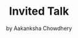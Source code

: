 ---
# Determines which item appears first on the schedule (lowest number (0) appears first)
sequence_id: 1

# Time of the event
time: 09:15 - 09:45

# Title of the event
title: Invited Talk
subtitle: by Aakanksha Chowdhery

# Speaker Info
speaker: Aakanksha Chowdhery
webpage: https://achowdhery.github.io/achowdhery-website/
affil: Google
affil_link: https://research.google/people/105776/
# affil2: Buzz University
# affil2_link: https://buzz.edu

# Image
img: ../speakers/AakankshaChowdhery.jpg
img_link: https://achowdhery.github.io/achowdhery-website/
---